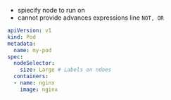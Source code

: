 - spiecify node to run on
- cannot provide advances expressions line `NOT, OR`

```yml
apiVersion: v1
kind: Pod
metadata:
  name: my-pod
spec:
  nodeSelector:
    size: Large # Labels on ndoes
  containers:
  - name: nginx
    image: nginx
```